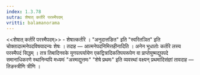 ```yaml
---
index: 1.3.78
sutra: शेषात् कर्तरि परस्मैपदम्
vritti: balamanorama
---
```


<<शेषात् कर्तरि परस्मैपदम्>> - शेषात्कर्तरि । "अनुदात्तङित" इति "स्वरितञित" इति चोक्तादात्मनेपदविषयादन्यः शेषः । तदाह — आत्मनेपदनिमित्तहीनादिति । अनेन भूधातोः कर्तरि लस्य परस्मैपदं सिद्धम् । तत्र तिबादिनवके युगपत्पर्यायेण एकद्वित्रादिकतिपयरूपेण वा प्राप्तेयुष्मद्युपपदे समानाधिकरणे स्थानिन्यपि मध्यमः॑ "अस्मद्युत्तमः" "शेषे प्रथमः" इति व्यवस्थां वक्ष्यन् प्रथमादिसंज्ञां तावदाह — तिङस्त्रीणि त्रीणि । 